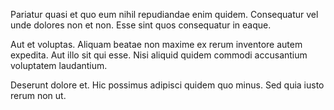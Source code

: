Pariatur quasi et quo eum nihil repudiandae enim quidem. Consequatur vel unde dolores non et non. Esse sint quos consequatur in eaque.
 Aut et voluptas. Aliquam beatae non maxime ex rerum inventore autem expedita. Aut illo sit qui esse. Nisi aliquid quidem commodi accusantium voluptatem laudantium.
 Deserunt dolore et. Hic possimus adipisci quidem quo minus. Sed quia iusto rerum non ut.